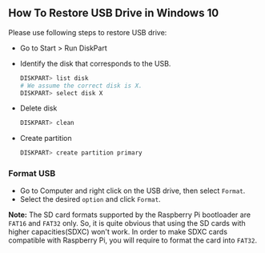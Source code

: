 ## How To Restore USB Drive in Windows 10

Please use following steps to restore USB drive:

- Go to Start > Run DiskPart

- Identify the disk that corresponds to the USB.

    ```bash
    DISKPART> list disk
    # We assume the correct disk is X.
    DISKPART> select disk X
    ```
- Delete disk

    ```bash
    DISKPART> clean
    ```

- Create partition
    ```bash
    DISKPART> create partition primary
    ```

### Format USB
- Go to Computer and right click on the USB drive, then select `Format`.
- Select the desired `option` and click `Format`.

**Note:** 
The SD card formats supported by the Raspberry Pi bootloader are `FAT16` and `FAT32` only. So, it is quite obvious that using the SD cards with higher capacities(SDXC) won't work. In order to make SDXC cards compatible with Raspberry Pi, you will require to format the card into `FAT32`.
